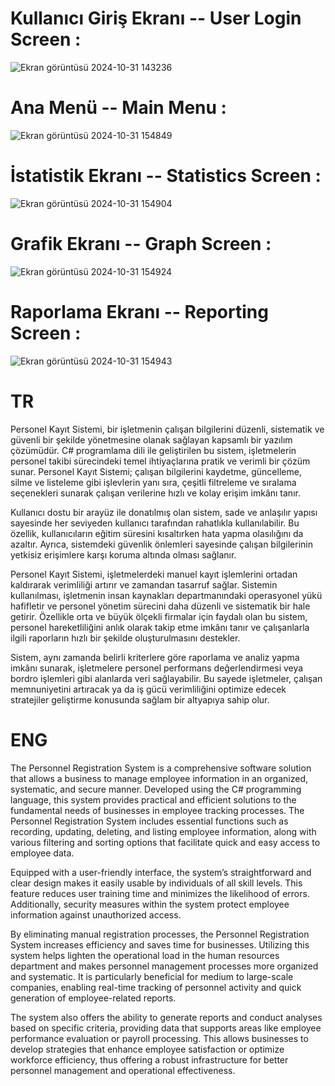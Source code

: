 # Kullanıcı Giriş Ekranı -- User Login Screen :

![Ekran görüntüsü 2024-10-31 143236](https://github.com/user-attachments/assets/77e487d5-9ab4-49f3-82ed-4fef75a3545d)

# Ana Menü -- Main Menu :

![Ekran görüntüsü 2024-10-31 154849](https://github.com/user-attachments/assets/4d8da3e5-4e0f-42ed-8b9e-0641bba1729f)

# İstatistik Ekranı -- Statistics Screen :

![Ekran görüntüsü 2024-10-31 154904](https://github.com/user-attachments/assets/605fcd81-c2bd-494c-9d09-2c5497c48a9b)

# Grafik Ekranı -- Graph Screen :

![Ekran görüntüsü 2024-10-31 154924](https://github.com/user-attachments/assets/f5ce6143-0d61-4a36-9a87-a49f2ced7058)

# Raporlama Ekranı -- Reporting Screen :

![Ekran görüntüsü 2024-10-31 154943](https://github.com/user-attachments/assets/3b46e0ea-41ba-4bb3-8b2e-4f983ccef02b)

# TR
Personel Kayıt Sistemi, bir işletmenin çalışan bilgilerini düzenli, sistematik ve güvenli bir şekilde yönetmesine olanak sağlayan kapsamlı bir yazılım çözümüdür. C# programlama dili ile geliştirilen bu sistem, işletmelerin personel takibi sürecindeki temel ihtiyaçlarına pratik ve verimli bir çözüm sunar. Personel Kayıt Sistemi; çalışan bilgilerini kaydetme, güncelleme, silme ve listeleme gibi işlevlerin yanı sıra, çeşitli filtreleme ve sıralama seçenekleri sunarak çalışan verilerine hızlı ve kolay erişim imkânı tanır.

Kullanıcı dostu bir arayüz ile donatılmış olan sistem, sade ve anlaşılır yapısı sayesinde her seviyeden kullanıcı tarafından rahatlıkla kullanılabilir. Bu özellik, kullanıcıların eğitim süresini kısaltırken hata yapma olasılığını da azaltır. Ayrıca, sistemdeki güvenlik önlemleri sayesinde çalışan bilgilerinin yetkisiz erişimlere karşı koruma altında olması sağlanır.

Personel Kayıt Sistemi, işletmelerdeki manuel kayıt işlemlerini ortadan kaldırarak verimliliği artırır ve zamandan tasarruf sağlar. Sistemin kullanılması, işletmenin insan kaynakları departmanındaki operasyonel yükü hafifletir ve personel yönetim sürecini daha düzenli ve sistematik bir hale getirir. Özellikle orta ve büyük ölçekli firmalar için faydalı olan bu sistem, personel hareketliliğini anlık olarak takip etme imkânı tanır ve çalışanlarla ilgili raporların hızlı bir şekilde oluşturulmasını destekler.

Sistem, aynı zamanda belirli kriterlere göre raporlama ve analiz yapma imkânı sunarak, işletmelere personel performans değerlendirmesi veya bordro işlemleri gibi alanlarda veri sağlayabilir. Bu sayede işletmeler, çalışan memnuniyetini artıracak ya da iş gücü verimliliğini optimize edecek stratejiler geliştirme konusunda sağlam bir altyapıya sahip olur.

# ENG
The Personnel Registration System is a comprehensive software solution that allows a business to manage employee information in an organized, systematic, and secure manner. Developed using the C# programming language, this system provides practical and efficient solutions to the fundamental needs of businesses in employee tracking processes. The Personnel Registration System includes essential functions such as recording, updating, deleting, and listing employee information, along with various filtering and sorting options that facilitate quick and easy access to employee data.

Equipped with a user-friendly interface, the system’s straightforward and clear design makes it easily usable by individuals of all skill levels. This feature reduces user training time and minimizes the likelihood of errors. Additionally, security measures within the system protect employee information against unauthorized access.

By eliminating manual registration processes, the Personnel Registration System increases efficiency and saves time for businesses. Utilizing this system helps lighten the operational load in the human resources department and makes personnel management processes more organized and systematic. It is particularly beneficial for medium to large-scale companies, enabling real-time tracking of personnel activity and quick generation of employee-related reports.

The system also offers the ability to generate reports and conduct analyses based on specific criteria, providing data that supports areas like employee performance evaluation or payroll processing. This allows businesses to develop strategies that enhance employee satisfaction or optimize workforce efficiency, thus offering a robust infrastructure for better personnel management and operational effectiveness.
